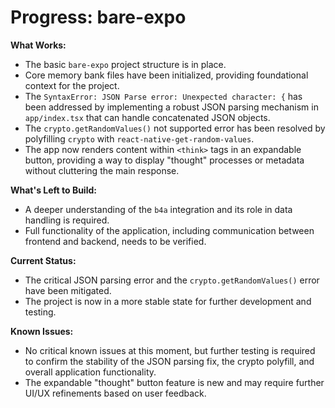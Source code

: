 # Progress: bare-expo

**What Works:**
- The basic `bare-expo` project structure is in place.
- Core memory bank files have been initialized, providing foundational context for the project.
- The `SyntaxError: JSON Parse error: Unexpected character: {` has been addressed by implementing a robust JSON parsing mechanism in `app/index.tsx` that can handle concatenated JSON objects.
- The `crypto.getRandomValues()` not supported error has been resolved by polyfilling `crypto` with `react-native-get-random-values`.
- The app now renders content within `<think>` tags in an expandable button, providing a way to display "thought" processes or metadata without cluttering the main response.

**What's Left to Build:**
- A deeper understanding of the `b4a` integration and its role in data handling is required.
- Full functionality of the application, including communication between frontend and backend, needs to be verified.

**Current Status:**
- The critical JSON parsing error and the `crypto.getRandomValues()` error have been mitigated.
- The project is now in a more stable state for further development and testing.

**Known Issues:**
- No critical known issues at this moment, but further testing is required to confirm the stability of the JSON parsing fix, the crypto polyfill, and overall application functionality.
- The expandable "thought" button feature is new and may require further UI/UX refinements based on user feedback.
